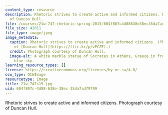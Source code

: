 ```yaml
---
content_type: resource
description: Rhetoric strives to create active and informed citizens. Photograph courtesy
  of Duncan Hull.
file: /courses/21w-747-rhetoric-spring-2015/604f807c4d88638e38ec35da7ad79799_21w-747s15.jpg
file_size: 42011
file_type: image/jpeg
image_metadata:
  caption: Rhetoric strives to create active and informed citizens. (Photograph courtesy
    of [Duncan Hull](https://flic.kr/p/vPCZE).)
  credit: Photograph courtesy of Duncan Hull.
  image-alt: A white marble statue of Socrates in Athens, Greece in front of a clear
    blue sky.
learning_resource_types: []
license: https://creativecommons.org/licenses/by-nc-sa/4.0/
ocw_type: OCWImage
resourcetype: Image
title: 21w-747s15.jpg
uid: 604f807c-4d88-638e-38ec-35da7ad79799
---
```

Rhetoric strives to create active and informed citizens. Photograph courtesy of Duncan Hull.